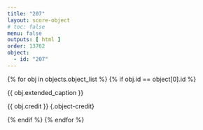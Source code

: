 ```yaml
---
title: "207"
layout: score-object
# toc: false
menu: false
outputs: [ html ]
order: 13762
object:
  - id: "207"
---
```


{% for obj in objects.object_list %}
{% if obj.id == object[0].id %}

{{ obj.extended_caption }}

{{ obj.credit }} {.object-credit}

{% endif %}
{% endfor %}
